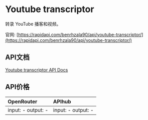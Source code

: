 # Youtube transcriptor

转录 YouTube 播客和视频。

官网: [https://rapidapi.com/benrhzala90/api/youtube-transcriptor/](https://rapidapi.com/benrhzala90/api/youtube-transcriptor/)

## API文档

[Youtube transcriptor API Docs](../apis/zh/Youtube_transcriptor.md)

## API价格

| OpenRouter | APIhub |
|:---|:---|
| input: - output: - | input: - output: - |
